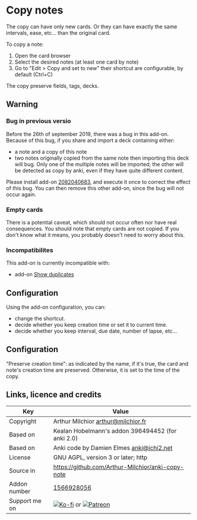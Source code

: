 # Copy notes

The copy can have only new cards. Or they can have exactly the same
intervals, ease, etc... than the original card.

To copy a note:
1. Open the card browser
2. Select the desired notes (at least one card by note)
3. Go to "Edit > Copy and set to new" their shortcut are configurable,
   by default (Ctrl+C)

The copy preserve fields, tags, decks.

## Warning

### Bug in previous versio
Before the 26th of september 2019, there was a bug in this
add-on. Because of this bug, if you share and import a deck containing
either:
* a note and a copy of this note
* two notes originally copied from the same note
then importing this deck will bug. Only one of the multiple notes will
be imported; the other will be detected as copy by anki, even if they
have quite different content.

Please install add-on
[2082040683](https://ankiweb.net/shared/info/2082040683), and execute
it once to correct the effect of this bug. You can then remove this
other add-on, since the bug will not occur again.


### Empty cards
There is a potential caveat, which should not occur often nor have
real consequences. You should note that empty cards are not copied. If
you don't know what it means, you probably doesn't need to worry about
this.


### Incompatibilites
This add-on is currently incompatible with:
* add-on [Show duplicates](https://ankiweb.net/shared/info/865767531)


## Configuration
Using the add-on configuration, you can:
* change the shortcut.
* decide whether you keep creation time or set it to current time.
* decide whether you keep interval, due date, number of lapse, etc...

## Configuration
"Preserve creation time": as indicated by the name, if it's true, the card and note's creation time are preserved. Otherwise, it is set to the time of the copy.

## Links, licence and credits

Key         |Value
------------|-------------------------------------------------------------------
Copyright   |Arthur Milchior <arthur@milchior.fr>
Based on    |Kealan Hobelmann's addon 396494452 (for anki 2.0)
Based on    |Anki code by Damien Elmes <anki@ichi2.net>
License     |GNU AGPL, version 3 or later; http|//www.gnu.org/licenses/agpl.html
Source in   |https://github.com/Arthur-Milchior/anki-copy-note
Addon number| [1566928056](https://ankiweb.net/shared/info/1566928056)
Support me on| [![Ko-fi](https://ko-fi.com/img/Kofi_Logo_Blue.svg)](Ko-fi.com/arthurmilchior) or [![Patreon](http://www.milchior.fr/patreon.png)](https://www.patreon.com/bePatron?u=146206)
